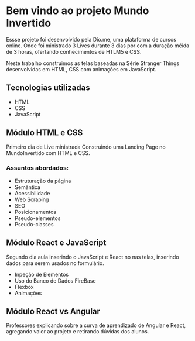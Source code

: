 # Bem vindo ao projeto Mundo Invertido

Essse projeto foi desenvolvido pela Dio.me, uma plataforma de cursos online.
Onde foi ministrado 3 Lives durante 3 dias por com a duração méida de 3 horas,  ofertando conhecimentos de HTLM5 e CSS.

Neste trabalho construimos as telas baseadas na Série Stranger Things desenvolvidas em HTML, CSS com animações em JavaScript.

## Tecnologias utilizadas
* HTML
* CSS
* JavaScript

## Módulo HTML e CSS
 Primeiro dia de Live ministrada Construindo uma Landing Page no MundoInvertido com HTML e CSS. 

### Assuntos abordados: 

* Estruturação da página
* Semântica
* Acessibilidade
* Web Scraping
* SEO
* Posicionamentos
* Pseudo-elementos
* Pseudo-classes

## Módulo React e JavaScript

 Segundo dia aula inserindo o JavaScript e React no nas telas, inserindo dados para serem usados no formulário.

* Inpeção de Elementos
* Uso do Banco de Dados FireBase
* Flexbox
* Animações

## Módulo React vs Angular

Professores explicando sobre a curva de aprendizado de Angular e React, agregando valor ao projeto e retirando dúvidas dos alunos.




